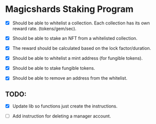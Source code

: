 
# Magicshards Staking Program
- [x] Should be able to whitelist a collection. Each collection has its own reward rate. (tokens/gem/sec).
- [x] Should be able to stake an NFT from a whitelisted collection.
- [x] The reward should be calculated based on the lock factor/duration.
- [x] Should be able to whitelist a mint address (for fungible tokens).
- [x] Should be able to stake fungible tokens.
- [x] Should be able to remove an address from the whitelist.


## TODO:
 - [x] Update lib so functions just create the instructions.
 - [ ] Add instruction for deleting a manager account.


